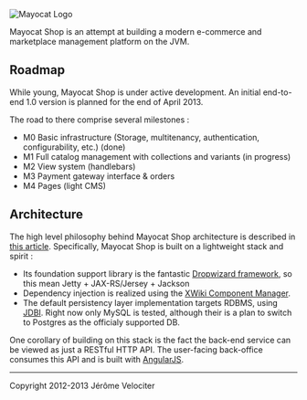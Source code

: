 ![Mayocat Logo](http://i.imgur.com/2TxYItk.png "Say Hello To The Mayo Cat")

Mayocat Shop is an attempt at building a modern e-commerce and marketplace management platform on the JVM.

Roadmap
-------

While young, Mayocat Shop is under active development. An initial end-to-end 1.0 version is planned for the end of April 2013.

The road to there comprise several milestones :

- M0 Basic infrastructure (Storage, multitenancy, authentication, configurability, etc.) (done)
- M1 Full catalog management with collections and variants (in progress)
- M2 View system (handlebars)
- M3 Payment gateway interface & orders
- M4 Pages (light CMS)

Architecture
------------

The high level philosophy behind Mayocat Shop architecture is described in [this article](http://velociter.fr/journal/my-idea-of-a-modern-web-app-on-the-jvm). Specifically, Mayocat Shop is built on a lightweight stack and spirit :

- Its foundation support library is the fantastic [Dropwizard framework](http://dropwizard.codahale.com/), so this mean Jetty + JAX-RS/Jersey + Jackson
- Dependency injection is realized using the [XWiki Component Manager](http://extensions.xwiki.org/xwiki/bin/view/Extension/Component+Module).
- The default persistency layer implementation targets RDBMS, using [JDBI](http://jdbi.org/). Right now only MySQL is tested, although their is a plan to switch to Postgres as the officialy supported DB.

One corollary of building on this stack is the fact the back-end service can be viewed as just a RESTful HTTP API. The user-facing back-office consumes this API and is built with [AngularJS](http://angularjs.org).

---

Copyright 2012-2013 Jérôme Velociter
